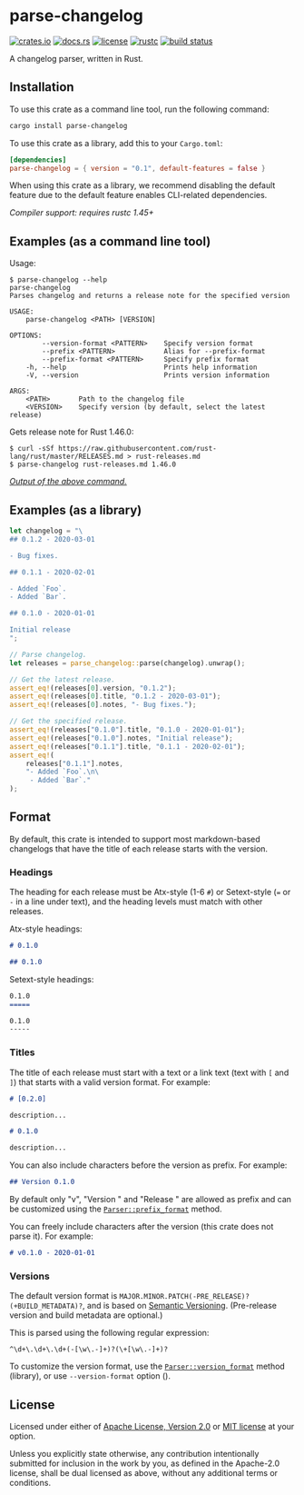 # parse-changelog

[![crates.io](https://img.shields.io/crates/v/parse-changelog.svg?style=flat-square&logo=rust)](https://crates.io/crates/parse-changelog)
[![docs.rs](https://img.shields.io/badge/docs.rs-parse--changelog-blue?style=flat-square)](https://docs.rs/parse-changelog)
[![license](https://img.shields.io/badge/license-Apache--2.0_OR_MIT-blue.svg?style=flat-square)](#license)
[![rustc](https://img.shields.io/badge/rustc-1.45+-blue.svg?style=flat-square)](https://www.rust-lang.org)
[![build status](https://img.shields.io/github/workflow/status/taiki-e/parse-changelog/CI/master?style=flat-square)](https://github.com/taiki-e/parse-changelog/actions?query=workflow%3ACI+branch%3Amaster)

A changelog parser, written in Rust.

## Installation

To use this crate as a command line tool, run the following command:

```sh
cargo install parse-changelog
```

To use this crate as a library, add this to your `Cargo.toml`:

```toml
[dependencies]
parse-changelog = { version = "0.1", default-features = false }
```

When using this crate as a library, we recommend disabling the default feature
due to the default feature enables CLI-related dependencies.

*Compiler support: requires rustc 1.45+*

## Examples (as a command line tool)

Usage:

```console
$ parse-changelog --help
parse-changelog
Parses changelog and returns a release note for the specified version

USAGE:
    parse-changelog <PATH> [VERSION]

OPTIONS:
        --version-format <PATTERN>    Specify version format
        --prefix <PATTERN>            Alias for --prefix-format
        --prefix-format <PATTERN>     Specify prefix format
    -h, --help                        Prints help information
    -V, --version                     Prints version information

ARGS:
    <PATH>       Path to the changelog file
    <VERSION>    Specify version (by default, select the latest release)
```

Gets release note for Rust 1.46.0:

```console
$ curl -sSf https://raw.githubusercontent.com/rust-lang/rust/master/RELEASES.md > rust-releases.md
$ parse-changelog rust-releases.md 1.46.0
```

[*Output of the above command.*](tests/fixtures/rust-1.46.0.md)

## Examples (as a library)

```rust
let changelog = "\
## 0.1.2 - 2020-03-01

- Bug fixes.

## 0.1.1 - 2020-02-01

- Added `Foo`.
- Added `Bar`.

## 0.1.0 - 2020-01-01

Initial release
";

// Parse changelog.
let releases = parse_changelog::parse(changelog).unwrap();

// Get the latest release.
assert_eq!(releases[0].version, "0.1.2");
assert_eq!(releases[0].title, "0.1.2 - 2020-03-01");
assert_eq!(releases[0].notes, "- Bug fixes.");

// Get the specified release.
assert_eq!(releases["0.1.0"].title, "0.1.0 - 2020-01-01");
assert_eq!(releases["0.1.0"].notes, "Initial release");
assert_eq!(releases["0.1.1"].title, "0.1.1 - 2020-02-01");
assert_eq!(
    releases["0.1.1"].notes,
    "- Added `Foo`.\n\
     - Added `Bar`."
);
```

## Format

By default, this crate is intended to support most markdown-based
changelogs that have the title of each release starts with the version.

### Headings

The heading for each release must be Atx-style (1-6 `#`) or
Setext-style (`=` or `-` in a line under text), and the heading levels
must match with other releases.

Atx-style headings:

```markdown
# 0.1.0
```

```markdown
## 0.1.0
```

Setext-style headings:

```markdown
0.1.0
=====
```

```markdown
0.1.0
-----
```

### Titles

The title of each release must start with a text or a link text (text with `[` and `]`)
that starts with a valid version format. For example:

```markdown
# [0.2.0]

description...

# 0.1.0

description...
```

You can also include characters before the version as prefix. For example:

```markdown
## Version 0.1.0
```

By default only "v", "Version " and "Release " are allowed as prefix and
can be customized using the [`Parser::prefix_format`] method.

You can freely include characters after the version (this crate
does not parse it). For example:

```markdown
# v0.1.0 - 2020-01-01
```

### Versions

The default version format is
`MAJOR.MINOR.PATCH(-PRE_RELEASE)?(+BUILD_METADATA)?`, and is
based on [Semantic Versioning][semver]. (Pre-release version and build
metadata are optional.)

This is parsed using the following regular expression:

```text
^\d+\.\d+\.\d+(-[\w\.-]+)?(\+[\w\.-]+)?
```

To customize the version format, use the [`Parser::version_format`] method (library), or use `--version-format` option ().

[`Parser::prefix_format`]: https://docs.rs/parse-changelog/0.1/parse_changelog/struct.Parser.html#method.prefix_format
[`Parser::version_format`]: https://docs.rs/parse-changelog/0.1/parse_changelog/struct.Parser.html#method.version_format
[keepachangelog]: https://keepachangelog.com/en/1.0.0
[semver]: https://semver.org/spec/v2.0.0.html

## License

Licensed under either of [Apache License, Version 2.0](LICENSE-APACHE) or [MIT license](LICENSE-MIT) at your option.

Unless you explicitly state otherwise, any contribution intentionally submitted for inclusion in the work by you, as defined in the Apache-2.0 license, shall be dual licensed as above, without any additional terms or conditions.
